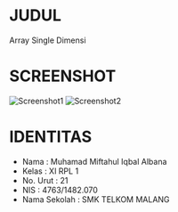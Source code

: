 # JUDUL
  Array Single Dimensi

# SCREENSHOT
![Screenshot1](https://s28.postimg.org/h6o51zufd/Screenshot_11.png)
![Screenshot2](https://s28.postimg.org/izr1qbfm1/Screenshot_12.png)

# IDENTITAS
- Nama         : Muhamad Miftahul Iqbal Albana
- Kelas        : XI RPL 1
- No. Urut     : 21
- NIS          : 4763/1482.070
- Nama Sekolah : SMK TELKOM MALANG
